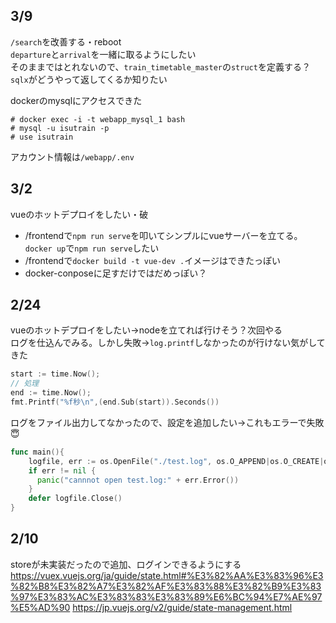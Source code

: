 ## 3/9
`/search`を改善する・reboot  
`departure`と`arrival`を一緒に取るようにしたい  
そのままではとれないので、`train_timetable_master`の`struct`を定義する？  
`sqlx`がどうやって返してくるか知りたい  

dockerのmysqlにアクセスできた  
```  
# docker exec -i -t webapp_mysql_1 bash
# mysql -u isutrain -p
# use isutrain  
```
アカウント情報は`/webapp/.env`

## 3/2
vueのホットデプロイをしたい・破
 - /frontendで`npm run serve`を叩いてシンプルにvueサーバーを立てる。`docker up`で`npm run serve`したい
 - /frontendで`docker build -t vue-dev .`イメージはできたっぽい
 - docker-conposeに足すだけではだめっぽい？

## 2/24
vueのホットデプロイをしたい→nodeを立てれば行けそう？次回やる  
ログを仕込んでみる。しかし失敗→`log.printf`しなかったのが行けない気がしてきた
```go
start := time.Now();
// 処理
end := time.Now();
fmt.Printf("%f秒\n",(end.Sub(start)).Seconds())
```
ログをファイル出力してなかったので、設定を追加したい→これもエラーで失敗😇
```go
func main(){
    logfile, err := os.OpenFile("./test.log", os.O_APPEND|os.O_CREATE|os.O_WRONLY, 0666)
    if err != nil {
      panic("cannnot open test.log:" + err.Error())
    }
    defer logfile.Close()
}
```

## 2/10
storeが未実装だったので追加、ログインできるようにする  
https://vuex.vuejs.org/ja/guide/state.html#%E3%82%AA%E3%83%96%E3%82%B8%E3%82%A7%E3%82%AF%E3%83%88%E3%82%B9%E3%83%97%E3%83%AC%E3%83%83%E3%83%89%E6%BC%94%E7%AE%97%E5%AD%90
https://jp.vuejs.org/v2/guide/state-management.html

